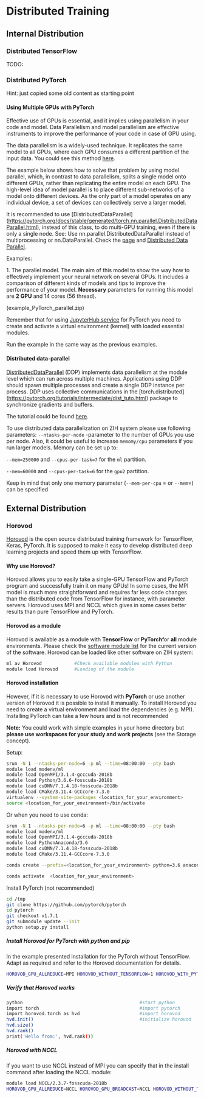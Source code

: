 # Distributed Training

## Internal Distribution

### Distributed TensorFlow

TODO: 

### Distributed PyTorch

Hint: just copied some old content as starting point

#### Using Multiple GPUs with PyTorch

Effective use of GPUs is essential, and it implies using parallelism in
your code and model. Data Parallelism and model parallelism are effective instruments
to improve the performance of your code in case of GPU using.

The data parallelism is a widely-used technique. It replicates the same model to all GPUs,
where each GPU consumes a different partition of the input data. You could see this method [here](https://pytorch.org/tutorials/beginner/blitz/data_parallel_tutorial.html).

The example below shows how to solve that problem by using model
parallel, which, in contrast to data parallelism, splits a single model
onto different GPUs, rather than replicating the entire model on each
GPU. The high-level idea of model parallel is to place different sub-networks of a model onto different
devices. As the only part of a model operates on any individual device, a set of devices can
collectively serve a larger model.

It is recommended to use [DistributedDataParallel]
(https://pytorch.org/docs/stable/generated/torch.nn.parallel.DistributedDataParallel.html),
instead of this class, to do multi-GPU training, even if there is only a single node.
See: Use nn.parallel.DistributedDataParallel instead of multiprocessing or nn.DataParallel.
Check the [page](https://pytorch.org/docs/stable/notes/cuda.html#cuda-nn-ddp-instead) and
[Distributed Data Parallel](https://pytorch.org/docs/stable/notes/ddp.html#ddp).

Examples:

1\. The parallel model. The main aim of this model to show the way how
to effectively implement your neural network on several GPUs. It
includes a comparison of different kinds of models and tips to improve
the performance of your model. **Necessary** parameters for running this
model are **2 GPU** and 14 cores (56 thread).

(example_PyTorch_parallel.zip)

Remember that for using [JupyterHub service](../access/jupyterhub.md)
for PyTorch you need to create and activate
a virtual environment (kernel) with loaded essential modules.

Run the example in the same way as the previous examples.

#### Distributed data-parallel

[DistributedDataParallel](https://pytorch.org/docs/stable/nn.html#torch.nn.parallel.DistributedDataParallel)
(DDP) implements data parallelism at the module level which can run across multiple machines.
Applications using DDP should spawn multiple processes and create a single DDP instance per process.
DDP uses collective communications in the [torch.distributed]
(https://pytorch.org/tutorials/intermediate/dist_tuto.html)
package to synchronize gradients and buffers.

The tutorial could be found [here](https://pytorch.org/tutorials/intermediate/ddp_tutorial.html).

To use distributed data parallelization on ZIH system please use following
parameters: `--ntasks-per-node` -parameter to the number of GPUs you use
per node. Also, it could be useful to increase `memomy/cpu` parameters
if you run larger models. Memory can be set up to:

`--mem=250000` and `--cpus-per-task=7` for the `ml` partition.

`--mem=60000` and `--cpus-per-task=6` for the `gpu2` partition.

Keep in mind that only one memory parameter (`--mem-per-cpu` = <MB> or `--mem`=<MB>) can be
specified

## External Distribution

### Horovod

[Horovod](https://github.com/horovod/horovod) is the open source distributed training
framework for TensorFlow, Keras, PyTorch. It is supposed to make it easy
to develop distributed deep learning projects and speed them up with
TensorFlow.

#### Why use Horovod?

Horovod allows you to easily take a single-GPU TensorFlow and PyTorch
program and successfully train it on many GPUs! In
some cases, the MPI model is much more straightforward and requires far
less code changes than the distributed code from TensorFlow for
instance, with parameter servers. Horovod uses MPI and NCCL which gives
in some cases better results than pure TensorFlow and PyTorch.

#### Horovod as a module

Horovod is available as a module with **TensorFlow** or **PyTorch**for **all** module environments.
Please check the [software module list](modules.md) for the current version of the software.
Horovod can be loaded like other software on ZIH system:

```Bash
ml av Horovod            #Check available modules with Python
module load Horovod      #Loading of the module
```

#### Horovod installation

However, if it is necessary to use Horovod with **PyTorch** or use
another version of Horovod it is possible to install it manually. To
install Horovod you need to create a virtual environment and load the
dependencies (e.g. MPI). Installing PyTorch can take a few hours and is
not recommended

**Note:** You could work with simple examples in your home directory but **please use workspaces
for your study and work projects** (see the Storage concept).

Setup:

```Bash
srun -N 1 --ntasks-per-node=6 -p ml --time=08:00:00 --pty bash                    #allocate a Slurm job allocation, which is a set of resources (nodes)
module load modenv/ml                                                             #Load dependencies by using modules
module load OpenMPI/3.1.4-gcccuda-2018b
module load Python/3.6.6-fosscuda-2018b
module load cuDNN/7.1.4.18-fosscuda-2018b
module load CMake/3.11.4-GCCcore-7.3.0
virtualenv --system-site-packages <location_for_your_environment>                 #create virtual environment
source <location_for_your_environment>/bin/activate                               #activate virtual environment
```

Or when you need to use conda:

```Bash
srun -N 1 --ntasks-per-node=6 -p ml --time=08:00:00 --pty bash                            #allocate a Slurm job allocation, which is a set of resources (nodes)
module load modenv/ml                                                                     #Load dependencies by using modules
module load OpenMPI/3.1.4-gcccuda-2018b
module load PythonAnaconda/3.6
module load cuDNN/7.1.4.18-fosscuda-2018b
module load CMake/3.11.4-GCCcore-7.3.0

conda create --prefix=<location_for_your_environment> python=3.6 anaconda                 #create virtual environment

conda activate  <location_for_your_environment>                                           #activate virtual environment
```

Install PyTorch (not recommended)

```Bash
cd /tmp
git clone https://github.com/pytorch/pytorch                                  #clone PyTorch from the source
cd pytorch                                                                    #go to folder
git checkout v1.7.1                                                           #Checkout version (example: 1.7.1)
git submodule update --init                                                   #Update dependencies
python setup.py install                                                       #install it with python
```

##### Install Horovod for PyTorch with python and pip

In the example presented installation for the PyTorch without
TensorFlow. Adapt as required and refer to the Horovod documentation for
details.

```Bash
HOROVOD_GPU_ALLREDUCE=MPI HOROVOD_WITHOUT_TENSORFLOW=1 HOROVOD_WITH_PYTORCH=1 HOROVOD_WITHOUT_MXNET=1 pip install --no-cache-dir horovod
```

##### Verify that Horovod works

```Bash
python                                           #start python
import torch                                     #import pytorch
import horovod.torch as hvd                      #import horovod
hvd.init()                                       #initialize horovod
hvd.size()
hvd.rank()
print('Hello from:', hvd.rank())
```

##### Horovod with NCCL

If you want to use NCCL instead of MPI you can specify that in the
install command after loading the NCCL module:

```Bash
module load NCCL/2.3.7-fosscuda-2018b
HOROVOD_GPU_ALLREDUCE=NCCL HOROVOD_GPU_BROADCAST=NCCL HOROVOD_WITHOUT_TENSORFLOW=1 HOROVOD_WITH_PYTORCH=1 HOROVOD_WITHOUT_MXNET=1 pip install --no-cache-dir horovod
```
